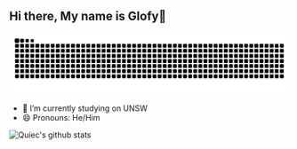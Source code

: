 ## Hi there, My name is Glofy👋

![snake gif](https://github.com/TSK-Glofy/TSK-Glofy/blob/output/github-snake.svg)

- 🔭 I’m currently studying on UNSW
- 😄 Pronouns: He/Him


![Quiec's github stats](https://github-readme-stats.vercel.app/api/top-langs/?username=TSK-Glofy&theme=radical&layout=compact)

<!--
**TSK-Glofy/TSK-Glofy** is a ✨ _special_ ✨ repository because its `README.md` (this file) appears on your GitHub profile.

Here are some ideas to get you started:

- 🔭 I’m currently working on ...
- 🌱 I’m currently learning ...
- 👯 I’m looking to collaborate on ...
- 🤔 I’m looking for help with ...
- 💬 Ask me about ...
- 📫 How to reach me: ...
- 😄 Pronouns: ...
- ⚡ Fun fact: ...
-->
